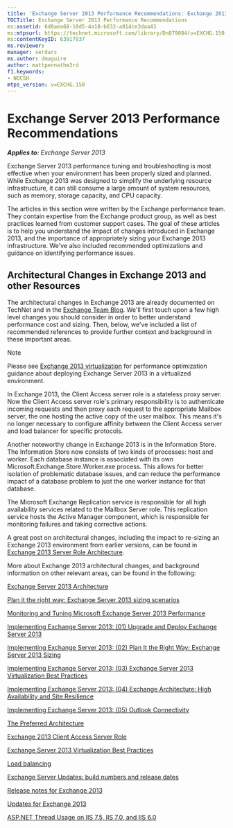 ```yaml
---
title: 'Exchange Server 2013 Performance Recommendations: Exchange 2013 Help'
TOCTitle: Exchange Server 2013 Performance Recommendations
ms:assetid: 6d0aea68-10d5-4a18-b632-a814ce3daa43
ms:mtpsurl: https://technet.microsoft.com/library/Dn879084(v=EXCHG.150)
ms:contentKeyID: 63917937
ms.reviewer: 
manager: serdars
ms.author: dmaguire
author: mattpennathe3rd
f1.keywords:
- NOCSH
mtps_version: v=EXCHG.150
---
```


# Exchange Server 2013 Performance Recommendations

_**Applies to:** Exchange Server 2013_

Exchange Server 2013 performance tuning and troubleshooting is most effective when your environment has been properly sized and planned. While Exchange 2013 was designed to simplify the underlying resource infrastructure, it can still consume a large amount of system resources, such as memory, storage capacity, and CPU capacity.

The articles in this section were written by the Exchange performance team. They contain expertise from the Exchange product group, as well as best practices learned from customer support cases. The goal of these articles is to help you understand the impact of changes introduced in Exchange 2013, and the importance of appropriately sizing your Exchange 2013 infrastructure. We've also included recommended optimizations and guidance on identifying performance issues.

## Architectural Changes in Exchange 2013 and other Resources

The architectural changes in Exchange 2013 are already documented on TechNet and in the [Exchange Team Blog](https://techcommunity.microsoft.com/t5/exchange-team-blog/bg-p/Exchange). We'll first touch upon a few high level changes you should consider in order to better understand performance cost and sizing. Then, below, we've included a list of recommended references to provide further context and background in these important areas.

> [!NOTE]
> Please see <A href="exchange-2013-virtualization-exchange-2013-help.md">Exchange 2013 virtualization</A> for performance optimization guidance about deploying Exchange Server 2013 in a virtualized environment.

In Exchange 2013, the Client Access server role is a stateless proxy server. Now the Client Access server role's primary responsibility is to authenticate incoming requests and then proxy each request to the appropriate Mailbox server, the one hosting the active copy of the user mailbox. This means it's no longer necessary to configure affinity between the Client Access server and load balancer for specific protocols.

Another noteworthy change in Exchange 2013 is in the Information Store. The Information Store now consists of two kinds of processes: host and worker. Each database instance is associated with its own Microsoft.Exchange.Store.Worker.exe process. This allows for better isolation of problematic database issues, and can reduce the performance impact of a database problem to just the one worker instance for that database.

The Microsoft Exchange Replication service is responsible for all high availability services related to the Mailbox Server role. This replication service hosts the Active Manager component, which is responsible for monitoring failures and taking corrective actions.

A great post on architectural changes, including the impact to re-sizing an Exchange 2013 environment from earlier versions, can be found in [Exchange 2013 Server Role Architecture](https://techcommunity.microsoft.com/t5/exchange-team-blog/exchange-2013-server-role-architecture/ba-p/596821).

More about Exchange 2013 architectural changes, and background information on other relevant areas, can be found in the following:

[Exchange Server 2013 Architecture](https://channel9.msdn.com/events/TechEd/NewZealand/2014/OFC306)

[Plan it the right way: Exchange Server 2013 sizing scenarios](https://channel9.msdn.com/events/MEC/2014/ARC308)

[Monitoring and Tuning Microsoft Exchange Server 2013 Performance](https://channel9.msdn.com/Events/TechEd/NorthAmerica/2014/OFC-B321)

[Implementing Exchange Server 2013: (01) Upgrade and Deploy Exchange Server 2013](https://channel9.msdn.com/Series/Implementing-Exchange-Server-2013/01)

[Implementing Exchange Server 2013: (02) Plan It the Right Way: Exchange Server 2013 Sizing](https://channel9.msdn.com/Series/Implementing-Exchange-Server-2013/02)

[Implementing Exchange Server 2013: (03) Exchange Server 2013 Virtualization Best Practices](https://channel9.msdn.com/Series/Implementing-Exchange-Server-2013/03)

[Implementing Exchange Server 2013: (04) Exchange Architecture: High Availability and Site Resilience](https://channel9.msdn.com/Series/Implementing-Exchange-Server-2013/04)

[Implementing Exchange Server 2013: (05) Outlook Connectivity](https://channel9.msdn.com/Series/Implementing-Exchange-Server-2013/05)

[The Preferred Architecture](https://techcommunity.microsoft.com/t5/exchange-team-blog/the-preferred-architecture/ba-p/586755)

[Exchange 2013 Client Access Server Role](https://techcommunity.microsoft.com/t5/exchange-team-blog/exchange-2013-client-access-server-role/ba-p/596493)

[Exchange Server 2013 Virtualization Best Practices](https://channel9.msdn.com/Events/MEC/2014/ARC305)

[Load balancing](load-balancing-exchange-2013-help.md)

[Exchange Server Updates: build numbers and release dates](https://docs.microsoft.com/Exchange/new-features/build-numbers-and-release-dates)

[Release notes for Exchange 2013](release-notes-for-exchange-2013-exchange-2013-help.md)

[Updates for Exchange 2013](updates-for-exchange-2013-exchange-2013-help.md)

[ASP.NET Thread Usage on IIS 7.5, IIS 7.0, and IIS 6.0](https://docs.microsoft.com/archive/blogs/tmarq/asp-net-thread-usage-on-iis-7-5-iis-7-0-and-iis-6-0)
